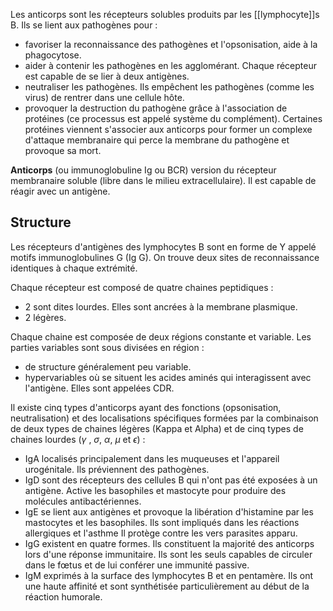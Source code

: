 Les anticorps sont les récepteurs solubles produits par les [[lymphocyte]]s B. Ils se lient aux pathogènes pour :

* favoriser la reconnaissance des pathogènes et l'opsonisation, aide à la phagocytose.
* aider à contenir les pathogènes en les agglomérant. Chaque récepteur est capable de se lier à deux antigènes.
* neutraliser les pathogènes. Ils empêchent les pathogènes (comme les virus) de rentrer dans une cellule hôte.
* provoquer la destruction du pathogène grâce à l'association de protéines (ce processus est appelé système du complément). Certaines protéines viennent s'associer aux anticorps pour former un complexe d'attaque membranaire qui perce la membrane du pathogène et provoque sa mort.

__Anticorps__ (ou immunoglobuline Ig ou BCR) version du récepteur membranaire soluble (libre dans le milieu extracellulaire). Il est capable de réagir avec un antigène.
## Structure

Les récepteurs d'antigènes des lymphocytes B sont en forme de Y appelé motifs immunoglobulines G (Ig G). On trouve deux sites de reconnaissance identiques à chaque extrémité.

Chaque récepteur est composé de quatre chaines peptidiques :

* 2 sont dites lourdes. Elles sont ancrées à la membrane plasmique.
* 2 légères.

Chaque chaine est composée de deux régions constante et variable. Les parties variables sont sous divisées en région :

* de structure généralement peu variable.
* hypervariables où se situent les acides aminés qui interagissent avec l'antigène. Elles sont appelées CDR.

Il existe cinq types d'anticorps ayant des fonctions (opsonisation, neutralisation) et des localisations spécifiques formées par la combinaison de deux types de chaines légères (Kappa et Alpha) et de cinq types de chaines lourdes ($\gamma$ , $\sigma$, $\alpha$, $\mu$ et $\epsilon$) :

* IgA localisés principalement dans les muqueuses et l'appareil urogénitale. Ils préviennent des pathogènes.
* IgD sont des récepteurs des cellules B qui n'ont pas été exposées à un antigène. Active les basophiles et mastocyte pour produire des molécules antibactériennes.
* IgE se lient aux antigènes et provoque la libération d'histamine par les mastocytes et les basophiles. Ils sont impliqués dans les réactions allergiques et l'asthme Il protège contre les vers parasites apparu.
* IgG existent en quatre formes. Ils constituent la majorité des anticorps lors d'une réponse immunitaire. Ils sont les seuls capables de circuler dans le fœtus et de lui conférer une immunité passive.
* IgM exprimés à la surface des lymphocytes B et en pentamère. Ils ont une haute affinité et sont synthétisée particulièrement au début de la réaction humorale.
